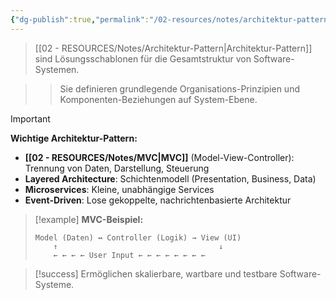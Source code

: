 ```yaml
---
{"dg-publish":true,"permalink":"/02-resources/notes/architektur-pattern/","tags":["softwarearchitektur/patterns","AP2025/neu"],"noteIcon":"","updated":"2025-09-16T23:41:26.000+02:00"}
---
```



>[[02 - RESOURCES/Notes/Architektur-Pattern\|Architektur-Pattern]] sind Lösungsschablonen für die Gesamtstruktur von Software-Systemen.

>>Sie definieren grundlegende Organisations-Prinzipien und Komponenten-Beziehungen auf System-Ebene.

>[!important] 
>**Wichtige Architektur-Pattern:**
>- **[[02 - RESOURCES/Notes/MVC\|MVC]]** (Model-View-Controller): Trennung von Daten, Darstellung, Steuerung
>- **Layered Architecture**: Schichtenmodell (Presentation, Business, Data)
>- **Microservices**: Kleine, unabhängige Services
>- **Event-Driven**: Lose gekoppelte, nachrichtenbasierte Architektur

>[!example] 
>**MVC-Beispiel:**
>```
>Model (Daten) ↔ Controller (Logik) → View (UI)
>     ↑                                    ↓
>     ← ← ← ← User Input ← ← ← ← ← ← ← ←
>```

>[!success] 
>Ermöglichen skalierbare, wartbare und testbare Software-Systeme.